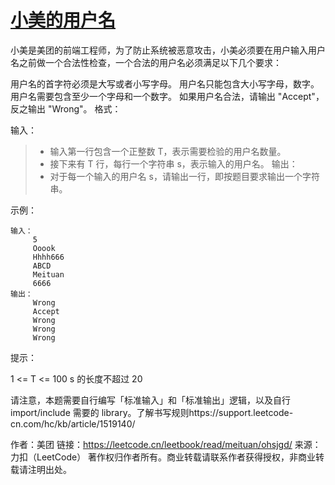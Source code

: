 # [小美的用户名](leetcode.cn/leetbook/read/meituan/ohsjgd)

小美是美团的前端工程师，为了防止系统被恶意攻击，小美必须要在用户输入用户名之前做一个合法性检查，一个合法的用户名必须满足以下几个要求：

用户名的首字符必须是大写或者小写字母。
用户名只能包含大小写字母，数字。
用户名需要包含至少一个字母和一个数字。
如果用户名合法，请输出 "Accept"，反之输出 "Wrong"。
格式：

输入：

> - 输入第一行包含一个正整数 T，表示需要检验的用户名数量。
> - 接下来有 T 行，每行一个字符串 s，表示输入的用户名。
>   输出：
> - 对于每一个输入的用户名 s，请输出一行，即按题目要求输出一个字符串。

示例：

```
输入：
     5
     Ooook
     Hhhh666
     ABCD
     Meituan
     6666
输出：
     Wrong
     Accept
     Wrong
     Wrong
     Wrong
```

提示：

1 <= T <= 100
s 的长度不超过 20

请注意，本题需要自行编写「标准输入」和「标准输出」逻辑，以及自行 import/include 需要的 library。了解书写规则https://support.leetcode-cn.com/hc/kb/article/1519140/

作者：美团
链接：https://leetcode.cn/leetbook/read/meituan/ohsjgd/
来源：力扣（LeetCode）
著作权归作者所有。商业转载请联系作者获得授权，非商业转载请注明出处。
